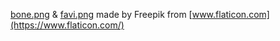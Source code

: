 [bone.png](https://github.com/ShawnTeoh/gaozai/blob/master/res/bone.png) & [favi.png](https://github.com/ShawnTeoh/gaozai/blob/master/res/favi.png) made by Freepik from [www.flaticon.com](https://www.flaticon.com/)
